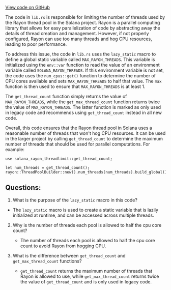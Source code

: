[View code on GitHub](https://github.com/solana-labs/solana/blob/master/rayon-threadlimit/src/lib.rs)

The code in `lib.rs` is responsible for limiting the number of threads used by the Rayon thread pool in the Solana project. Rayon is a parallel computing library that allows for easy parallelization of code by abstracting away the details of thread creation and management. However, if not properly configured, Rayon can use too many threads and hog CPU resources, leading to poor performance.

To address this issue, the code in `lib.rs` uses the `lazy_static` macro to define a global static variable called `MAX_RAYON_THREADS`. This variable is initialized using the `env::var` function to read the value of an environment variable called `SOLANA_RAYON_THREADS`. If this environment variable is not set, the code uses the `num_cpus::get()` function to determine the number of CPU cores available and sets `MAX_RAYON_THREADS` to half that value. The `max` function is then used to ensure that `MAX_RAYON_THREADS` is at least 1.

The `get_thread_count` function simply returns the value of `MAX_RAYON_THREADS`, while the `get_max_thread_count` function returns twice the value of `MAX_RAYON_THREADS`. The latter function is marked as only used in legacy code and recommends using `get_thread_count` instead in all new code.

Overall, this code ensures that the Rayon thread pool in Solana uses a reasonable number of threads that won't hog CPU resources. It can be used in the larger project by calling `get_thread_count` to determine the maximum number of threads that should be used for parallel computations. For example:

```
use solana_rayon_threadlimit::get_thread_count;

let num_threads = get_thread_count();
rayon::ThreadPoolBuilder::new().num_threads(num_threads).build_global().unwrap();
```
## Questions: 
 1. What is the purpose of the `lazy_static` macro in this code?
   - The `lazy_static` macro is used to create a static variable that is lazily initialized at runtime, and can be accessed across multiple threads.

2. Why is the number of threads each pool is allowed to half the cpu core count?
   - The number of threads each pool is allowed to half the cpu core count to avoid Rayon from hogging CPU.

3. What is the difference between `get_thread_count` and `get_max_thread_count` functions?
   - `get_thread_count` returns the maximum number of threads that Rayon is allowed to use, while `get_max_thread_count` returns twice the value of `get_thread_count` and is only used in legacy code.